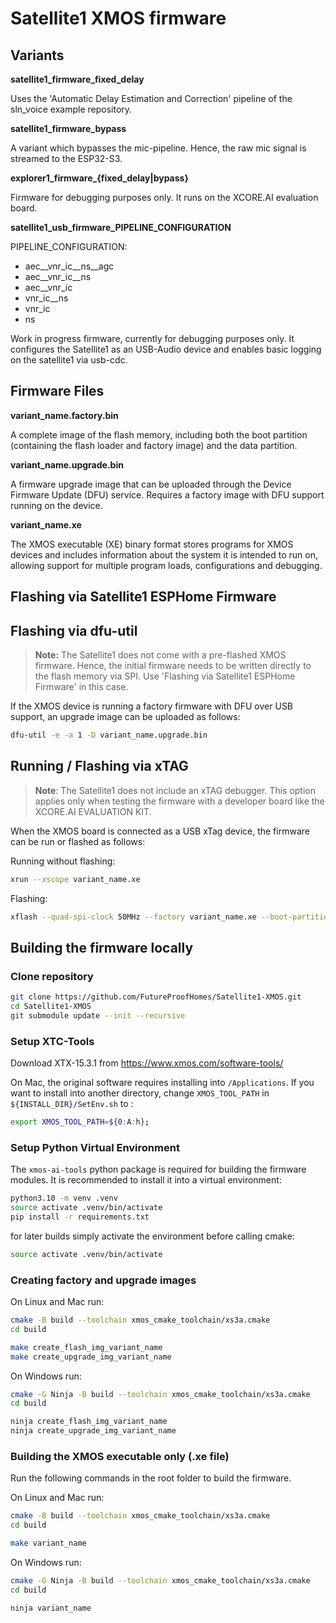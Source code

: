 # Satellite1 XMOS firmware

## Variants
**satellite1_firmware_fixed_delay**

Uses the 'Automatic Delay Estimation and Correction' pipeline of the sln_voice example repository.

**satellite1_firmware_bypass**

A variant which bypasses the mic-pipeline. Hence, the raw mic signal is streamed to the ESP32-S3.

**explorer1_firmware_{fixed_delay|bypass}**

Firmware for debugging purposes only. It runs on the  XCORE.AI evaluation board. 

**satellite1_usb_firmware_PIPELINE_CONFIGURATION**

PIPELINE_CONFIGURATION:
- aec__vnr_ic__ns__agc
- aec__vnr_ic__ns
- aec__vnr_ic
- vnr_ic__ns
- vnr_ic
- ns

Work in progress firmware, currently for debugging purposes only. 
It configures the Satellite1 as an USB-Audio device and enables basic logging on the satellite1 via usb-cdc. 

## Firmware Files

**variant_name.factory.bin**

A complete image of the flash memory, including both the boot partition (containing the flash loader and factory image) and the data partition.

**variant_name.upgrade.bin**

A firmware upgrade image that can be uploaded through the Device Firmware Update (DFU) service. Requires a factory image with DFU support running on the device.


**variant_name.xe**

The XMOS executable (XE) binary format stores programs for XMOS devices and includes information about the system it is intended to run on, allowing support for multiple program loads, configurations and debugging.


## Flashing via Satellite1 ESPHome Firmware


## Flashing via dfu-util
> **Note:** The Satellite1 does not come with a pre-flashed XMOS firmware. Hence, the initial firmware needs to be written directly to the flash memory via SPI. Use 'Flashing via Satellite1 ESPHome Firmware' in this case.  


If the XMOS device is running a factory firmware with DFU over USB support, an upgrade image can be uploaded as follows:
```bash
dfu-util -e -a 1 -D variant_name.upgrade.bin
```


## Running / Flashing via xTAG
> **Note**: The Satellite1 does not include an xTAG debugger. This option applies only when testing the firmware with a developer board like the XCORE.AI EVALUATION KIT. 

When the XMOS board is connected as a USB xTag device, the firmware can be run or flashed as follows:

Running without flashing:

```bash
xrun --xscope variant_name.xe
```

Flashing:
```bash
xflash --quad-spi-clock 50MHz --factory variant_name.xe --boot-partition-size 0x100000 --data variant_name_data_partition.bin
```


## Building the firmware locally

### Clone repository

```bash
git clone https://github.com/FutureProofHomes/Satellite1-XMOS.git
cd Satellite1-XMOS
git submodule update --init --recursive
```

### Setup XTC-Tools
Download XTX-15.3.1 from https://www.xmos.com/software-tools/

On Mac, the original software requires installing into `/Applications`. If you want to install into another directory, change `XMOS_TOOL_PATH` in `${INSTALL_DIR}/SetEnv.sh` to :
```bash
export XMOS_TOOL_PATH=${0:A:h};
```

### Setup Python Virtual Environment
The `xmos-ai-tools` python package is required for building the firmware modules.
It is recommended to install it into a virtual environment:

```bash
python3.10 -m venv .venv
source activate .venv/bin/activate
pip install -r requirements.txt
```

for later builds simply activate the environment before calling cmake:
```bash
source activate .venv/bin/activate
```


### Creating factory and upgrade images

On Linux and Mac run:

```bash
cmake -B build --toolchain xmos_cmake_toolchain/xs3a.cmake
cd build

make create_flash_img_variant_name
make create_upgrade_img_variant_name
```

On Windows run:
```bash
cmake -G Ninja -B build --toolchain xmos_cmake_toolchain/xs3a.cmake
cd build

ninja create_flash_img_variant_name
ninja create_upgrade_img_variant_name
```

### Building the XMOS executable only (.xe file)
Run the following commands in the root folder to build the firmware.

On Linux and Mac run:

```bash
cmake -B build --toolchain xmos_cmake_toolchain/xs3a.cmake
cd build

make variant_name
```

On Windows run:
```bash
cmake -G Ninja -B build --toolchain xmos_cmake_toolchain/xs3a.cmake
cd build

ninja variant_name
```






